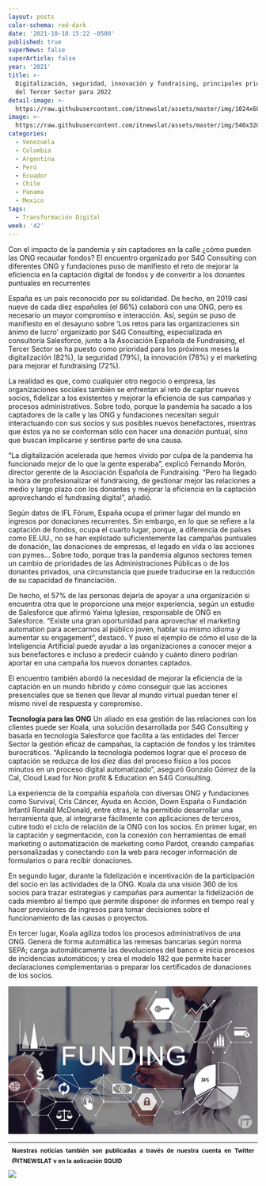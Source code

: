 ```yaml
---
layout: posts
color-schema: red-dark
date: '2021-10-18 15:22 -0500'
published: true
superNews: false
superArticle: false
year: '2021'
title: >-
  Digitalización, seguridad, innovación y fundraising, principales prioridades
  del Tercer Sector para 2022
detail-image: >-
  https://raw.githubusercontent.com/itnewslat/assets/master/img/1024x680/funding-g.jpg
image: >-
  https://raw.githubusercontent.com/itnewslat/assets/master/img/540x320/funding-p.jpg
categories:
  - Venezuela
  - Colombia
  - Argentina
  - Perú
  - Ecuador
  - Chile
  - Panama
  - Mexico
tags:
  - Transformación Digital
week: '42'
---
```

Con el impacto de la pandemia y sin captadores en la calle ¿cómo pueden las ONG recaudar fondos? El encuentro organizado por S4G Consulting con diferentes ONG y fundaciones puso de manifiesto el reto de mejorar la eficiencia en la captación digital de fondos y de convertir a los donantes puntuales en recurrentes

España es un país reconocido por su solidaridad. De hecho, en 2019 casi nueve de cada diez españoles (el 86%) colaboró con una ONG, pero es necesario un mayor compromiso e interacción. Así, según se puso de manifiesto en el desayuno sobre ‘Los retos para las organizaciones sin ánimo de lucro’ organizado por S4G Consulting, especializada en consultoría Salesforce, junto a la Asociación Española de Fundraising, el Tercer Sector se ha puesto como prioridad para los próximos meses la digitalización (82%), la seguridad (79%), la innovación (78%) y el marketing para mejorar el fundraising (72%).
 
La realidad es que, como cualquier otro negocio o empresa, las organizaciones sociales también se enfrentan al reto de captar nuevos socios, fidelizar a los existentes y mejorar la eficiencia de sus campañas y procesos administrativos. Sobre todo, porque la pandemia ha sacado a los captadores de la calle y las ONG y fundaciones necesitan seguir interactuando con sus socios y sus posibles nuevos benefactores, mientras que éstos ya no se conforman sólo con hacer una donación puntual, sino que buscan implicarse y sentirse parte de una causa.
 
“La digitalización acelerada que hemos vivido por culpa de la pandemia ha funcionado mejor de lo que la gente esperaba”, explicó Fernando Morón, director gerente de la Asociación Española de Fundraising. “Pero ha llegado la hora de profesionalizar el fundraising, de gestionar mejor las relaciones a medio y largo plazo con los donantes y mejorar la eficiencia en la captación aprovechando el fundrasing digital”, añadió.

Según datos de IFL Fórum, España ocupa el primer lugar del mundo en ingresos por donaciones recurrentes. Sin embargo, en lo que se refiere a la captación de fondos, ocupa el cuarto lugar, porque, a diferencia de países como EE.UU., no se han explotado suficientemente las campañas puntuales de donación, las donaciones de empresas, el legado en vida o las acciones con pymes… Sobre todo, porque tras la pandemia algunos sectores temen un cambio de prioridades de las Administraciones Públicas o de los donantes privados, una circunstancia que puede traducirse en la reducción de su capacidad de financiación.

De hecho, el 57% de las personas dejaría de apoyar a una organización si encuentra otra que le proporcione una mejor experiencia, según un estudio de Salesforce que afirmó Yaima Iglesias, responsable de ONG en Salesforce. “Existe una gran oportunidad para aprovechar el marketing automation para acercarnos al público joven, hablar su mismo idioma y aumentar su engagement”, destacó. Y puso el ejemplo de cómo el uso de la Inteligencia Artificial puede ayudar a las organizaciones a conocer mejor a sus benefactores e incluso a predecir cuándo y cuánto dinero podrían aportar en una campaña los nuevos donantes captados.

El encuentro también abordó la necesidad de mejorar la eficiencia de la captación en un mundo híbrido y cómo conseguir que las acciones presenciales que se tienen que llevar al mundo virtual puedan tener el mismo nivel de respuesta y compromiso.

**Tecnología para las ONG**
Un aliado en esa gestión de las relaciones con los clientes puede ser Koala, una solución desarrollada por S4G Consulting y basada en tecnología Salesforce que facilita a las entidades del Tercer Sector la gestión eficaz de campañas, la captación de fondos y los trámites burocráticos. “Aplicando la tecnología podemos lograr que el proceso de captación se reduzca de los diez días del proceso físico a los pocos minutos en un proceso digital automatizado”, aseguró Gonzalo Gómez de la Cal, Cloud Lead for Non profit & Education en S4G Consulting.
 
La experiencia de la compañía española con diversas ONG y fundaciones como Survival, Cris Cáncer, Ayuda en Acción, Down España o Fundación Infantil Ronald McDonald, entre otras, le ha permitido desarrollar una herramienta que, al integrarse fácilmente con aplicaciones de terceros, cubre todo el ciclo de relación de la ONG con los socios. En primer lugar, en la captación y segmentación, con la conexión con herramientas de email marketing o automatización de marketing como Pardot, creando campañas personalizadas y conectando con la web para recoger información de formularios o para recibir donaciones.
 
En segundo lugar, durante la fidelización e incentivación de la participación del socio en las actividades de la ONG. Koala da una visión 360 de los socios para trazar estrategias y campañas para aumentar la fidelización de cada miembro al tiempo que permite disponer de informes en tiempo real y hacer previsiones de ingresos para tomar decisiones sobre el funcionamiento de las causas o proyectos.
 
En tercer lugar, Koala agiliza todos los procesos administrativos de una ONG. Genera de forma automática las remesas bancarias según norma SEPA; carga automáticamente las devoluciones del banco e inicia procesos de incidencias automáticos; y crea el modelo 182 que permite hacer declaraciones complementarias o preparar los certificados de donaciones de los socios.

![](https://raw.githubusercontent.com/itnewslat/assets/master/img/540x320/funding-p.jpg)

<table style="height: 42px;" width="569">
<tbody>
<tr>
<td style="text-align: justify;"><sub><strong>Nuestras noticias también son publicadas a través de nuestra cuenta en Twitter <a href="https://twitter.com/itnewslat?lang=es">@ITNEWSLAT</a> y en la aplicación <a href="https://squidapp.co/en/">SQUID</a></strong></sub></td>
</tr>
</tbody>
</table>

<img src="https://tracker.metricool.com/c3po.jpg?hash=56f88a41e39ab42c063cc51676587a04"/>